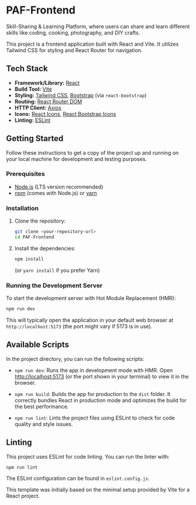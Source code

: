 # PAF-Frontend

Skill-Sharing & Learning Platform, where users can share and learn different skills like coding, cooking, photography, and DIY crafts.

This project is a frontend application built with React and Vite. It utilizes Tailwind CSS for styling and React Router for navigation.

## Tech Stack

*   **Framework/Library:** [React](https://reactjs.org/)
*   **Build Tool:** [Vite](https://vitejs.dev/)
*   **Styling:** [Tailwind CSS](https://tailwindcss.com/), [Bootstrap](https://getbootstrap.com/) (via `react-bootstrap`)
*   **Routing:** [React Router DOM](https://reactrouter.com/)
*   **HTTP Client:** [Axios](https://axios-http.com/)
*   **Icons:** [React Icons](https://react-icons.github.io/react-icons/), [React Bootstrap Icons](https://npmjs.com/package/react-bootstrap-icons)
*   **Linting:** [ESLint](https://eslint.org/)

## Getting Started

Follow these instructions to get a copy of the project up and running on your local machine for development and testing purposes.

### Prerequisites

*   [Node.js](https://nodejs.org/) (LTS version recommended)
*   [npm](https://www.npmjs.com/) (comes with Node.js) or [yarn](https://yarnpkg.com/)

### Installation

1.  Clone the repository:
    ```bash
    git clone <your-repository-url>
    cd PAF-Frontend
    ```
2.  Install the dependencies:
    ```bash
    npm install
    ```
    (or `yarn install` if you prefer Yarn)

### Running the Development Server

To start the development server with Hot Module Replacement (HMR):

```bash
npm run dev
```

This will typically open the application in your default web browser at `http://localhost:5173` (the port might vary if 5173 is in use).

## Available Scripts

In the project directory, you can run the following scripts:

*   `npm run dev`:
    Runs the app in development mode with HMR.
    Open [http://localhost:5173](http://localhost:5173) (or the port shown in your terminal) to view it in the browser.

*   `npm run build`:
    Builds the app for production to the `dist` folder.
    It correctly bundles React in production mode and optimizes the build for the best performance.

*   `npm run lint`:
    Lints the project files using ESLint to check for code quality and style issues.

## Linting

This project uses ESLint for code linting. You can run the linter with:

```bash
npm run lint
```

The ESLint configuration can be found in `eslint.config.js`.

This template was initially based on the minimal setup provided by Vite for a React project.
